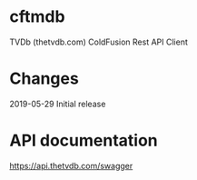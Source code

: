 # cftmdb
TVDb (thetvdb.com) ColdFusion Rest API Client

# Changes
2019-05-29 Initial release

# API documentation
https://api.thetvdb.com/swagger

